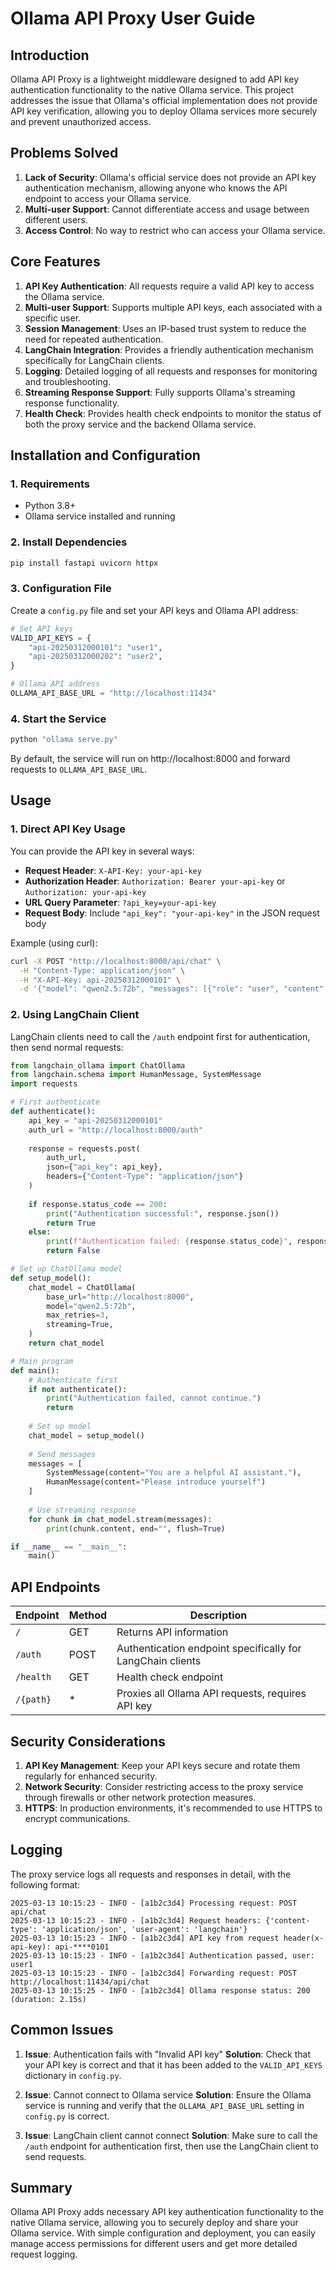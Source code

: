 # Ollama API Proxy User Guide

## Introduction

Ollama API Proxy is a lightweight middleware designed to add API key authentication functionality to the native Ollama service. This project addresses the issue that Ollama's official implementation does not provide API key verification, allowing you to deploy Ollama services more securely and prevent unauthorized access.

## Problems Solved

1. **Lack of Security**: Ollama's official service does not provide an API key authentication mechanism, allowing anyone who knows the API endpoint to access your Ollama service.
2. **Multi-user Support**: Cannot differentiate access and usage between different users.
3. **Access Control**: No way to restrict who can access your Ollama service.

## Core Features

1. **API Key Authentication**: All requests require a valid API key to access the Ollama service.
2. **Multi-user Support**: Supports multiple API keys, each associated with a specific user.
3. **Session Management**: Uses an IP-based trust system to reduce the need for repeated authentication.
4. **LangChain Integration**: Provides a friendly authentication mechanism specifically for LangChain clients.
5. **Logging**: Detailed logging of all requests and responses for monitoring and troubleshooting.
6. **Streaming Response Support**: Fully supports Ollama's streaming response functionality.
7. **Health Check**: Provides health check endpoints to monitor the status of both the proxy service and the backend Ollama service.

## Installation and Configuration

### 1. Requirements

- Python 3.8+
- Ollama service installed and running

### 2. Install Dependencies

```bash
pip install fastapi uvicorn httpx
```

### 3. Configuration File

Create a `config.py` file and set your API keys and Ollama API address:

```python
# Set API keys
VALID_API_KEYS = {
    "api-20250312000101": "user1",
    "api-20250312000202": "user2",
}

# Ollama API address
OLLAMA_API_BASE_URL = "http://localhost:11434"
```

### 4. Start the Service

```bash
python "ollama serve.py"
```

By default, the service will run on http://localhost:8000 and forward requests to `OLLAMA_API_BASE_URL`.

## Usage

### 1. Direct API Key Usage

You can provide the API key in several ways:

- **Request Header**: `X-API-Key: your-api-key`
- **Authorization Header**: `Authorization: Bearer your-api-key` or `Authorization: your-api-key`
- **URL Query Parameter**: `?api_key=your-api-key`
- **Request Body**: Include `"api_key": "your-api-key"` in the JSON request body

Example (using curl):

```bash
curl -X POST "http://localhost:8000/api/chat" \
  -H "Content-Type: application/json" \
  -H "X-API-Key: api-20250312000101" \
  -d '{"model": "qwen2.5:72b", "messages": [{"role": "user", "content": "Hello"}], "stream": true}'
```

### 2. Using LangChain Client

LangChain clients need to call the `/auth` endpoint first for authentication, then send normal requests:

```python
from langchain_ollama import ChatOllama
from langchain.schema import HumanMessage, SystemMessage
import requests

# First authenticate
def authenticate():
    api_key = "api-20250312000101"
    auth_url = "http://localhost:8000/auth"
    
    response = requests.post(
        auth_url,
        json={"api_key": api_key},
        headers={"Content-Type": "application/json"}
    )
    
    if response.status_code == 200:
        print("Authentication successful:", response.json())
        return True
    else:
        print(f"Authentication failed: {response.status_code}", response.text)
        return False

# Set up ChatOllama model
def setup_model():
    chat_model = ChatOllama(
        base_url="http://localhost:8000",
        model="qwen2.5:72b",
        max_retries=3,
        streaming=True,
    )
    return chat_model

# Main program
def main():
    # Authenticate first
    if not authenticate():
        print("Authentication failed, cannot continue.")
        return
    
    # Set up model
    chat_model = setup_model()
    
    # Send messages
    messages = [
        SystemMessage(content="You are a helpful AI assistant."),
        HumanMessage(content="Please introduce yourself")
    ]
    
    # Use streaming response
    for chunk in chat_model.stream(messages):
        print(chunk.content, end="", flush=True)

if __name__ == "__main__":
    main()
```

## API Endpoints

| Endpoint | Method | Description |
|----------|--------|-------------|
| `/` | GET | Returns API information |
| `/auth` | POST | Authentication endpoint specifically for LangChain clients |
| `/health` | GET | Health check endpoint |
| `/{path}` | * | Proxies all Ollama API requests, requires API key |

## Security Considerations

1. **API Key Management**: Keep your API keys secure and rotate them regularly for enhanced security.
2. **Network Security**: Consider restricting access to the proxy service through firewalls or other network protection measures.
3. **HTTPS**: In production environments, it's recommended to use HTTPS to encrypt communications.

## Logging

The proxy service logs all requests and responses in detail, with the following format:

```
2025-03-13 10:15:23 - INFO - [a1b2c3d4] Processing request: POST api/chat
2025-03-13 10:15:23 - INFO - [a1b2c3d4] Request headers: {'content-type': 'application/json', 'user-agent': 'langchain'}
2025-03-13 10:15:23 - INFO - [a1b2c3d4] API key from request header(x-api-key): api-****0101
2025-03-13 10:15:23 - INFO - [a1b2c3d4] Authentication passed, user: user1
2025-03-13 10:15:23 - INFO - [a1b2c3d4] Forwarding request: POST http://localhost:11434/api/chat
2025-03-13 10:15:25 - INFO - [a1b2c3d4] Ollama response status: 200 (duration: 2.15s)
```

## Common Issues

1. **Issue**: Authentication fails with "Invalid API key"
   **Solution**: Check that your API key is correct and that it has been added to the `VALID_API_KEYS` dictionary in `config.py`.

2. **Issue**: Cannot connect to Ollama service
   **Solution**: Ensure the Ollama service is running and verify that the `OLLAMA_API_BASE_URL` setting in `config.py` is correct.

3. **Issue**: LangChain client cannot connect
   **Solution**: Make sure to call the `/auth` endpoint for authentication first, then use the LangChain client to send requests.

## Summary

Ollama API Proxy adds necessary API key authentication functionality to the native Ollama service, allowing you to securely deploy and share your Ollama service. With simple configuration and deployment, you can easily manage access permissions for different users and get more detailed request logging.
